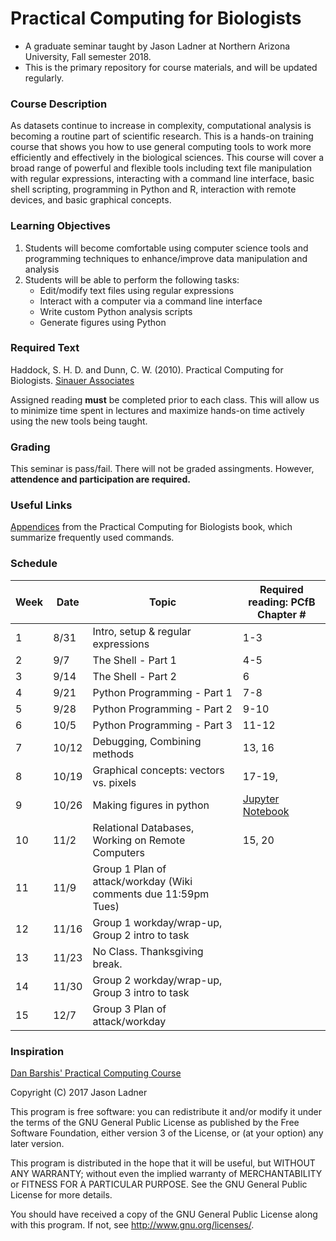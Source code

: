 # Practical Computing for Biologists
- A graduate seminar taught by Jason Ladner at Northern Arizona University, Fall semester 2018. 
- This is the primary repository for course materials, and will be updated regularly. 

### Course Description
As datasets continue to increase in complexity, computational analysis is becoming a routine part of scientific research. This is a hands-on training course that shows you how to use general computing tools to work more efficiently and effectively in the biological sciences. This course will cover a broad range of powerful and flexible tools including text file manipulation with regular expressions, interacting with a command line interface, basic shell scripting, programming in Python and R, interaction with remote devices, and basic graphical concepts.

### Learning Objectives
1. Students will become comfortable using computer science tools and programming techniques to enhance/improve data manipulation and analysis
2. Students will be able to perform the following tasks:
    - Edit/modify text files using regular expressions
    - Interact with a computer via a command line interface
    - Write custom Python analysis scripts
    - Generate figures using Python

### Required Text
Haddock, S. H. D. and Dunn, C. W. (2010). Practical Computing for Biologists. [Sinauer Associates](http://practicalcomputing.org)

Assigned reading **must** be completed prior to each class. This will allow us to minimize time spent in lectures and maximize hands-on time actively using the new tools being taught. 

### Grading
This seminar is pass/fail. There will not be graded assingments. However, **attendence and participation are required.**

### Useful Links
[Appendices](http://practicalcomputing.org/files/PCfB_Appendices.pdf) from the Practical Computing for Biologists book, which summarize frequently used commands. 

### Schedule

Week | Date | Topic | Required reading: PCfB Chapter #
-----|------|-------|---------------------------------
1 | 8/31 | Intro, setup & regular expressions | 1-3
2 | 9/7 | The Shell - Part 1 | 4-5
3 | 9/14 | The Shell - Part 2 | 6
4 | 9/21 | Python Programming - Part 1 | 7-8
5 | 9/28 | Python Programming - Part 2 | 9-10
6 | 10/5 | Python Programming - Part 3 | 11-12
7 | 10/12 | Debugging, Combining methods | 13, 16
8 | 10/19 | Graphical concepts: vectors vs. pixels | 17-19, 
9 | 10/26 | Making figures in python | [Jupyter Notebook](https://www.datacamp.com/community/tutorials/tutorial-jupyter-notebook)
10 | 11/2 | Relational Databases, Working on Remote Computers | 15, 20
11 | 11/9 | Group 1 Plan of attack/workday (Wiki comments due 11:59pm Tues) | 
12 | 11/16 | Group 1 workday/wrap-up, Group 2 intro to task | 
13 | 11/23 | No Class. Thanksgiving break.  | 
14 | 11/30 | Group 2 workday/wrap-up, Group 3 intro to task | 
15 | 12/7 | Group 3 Plan of attack/workday | 

### Inspiration
[Dan Barshis' Practical Computing Course](https://bitbucket.org/dbarshis/17sp_pcfb)



Copyright (C) 2017  Jason Ladner

This program is free software: you can redistribute it and/or modify
it under the terms of the GNU General Public License as published by
the Free Software Foundation, either version 3 of the License, or
(at your option) any later version.

This program is distributed in the hope that it will be useful,
but WITHOUT ANY WARRANTY; without even the implied warranty of
MERCHANTABILITY or FITNESS FOR A PARTICULAR PURPOSE.  See the
GNU General Public License for more details.

You should have received a copy of the GNU General Public License
along with this program.  If not, see <http://www.gnu.org/licenses/>.